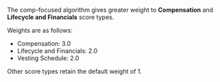 The comp-focused algorithm gives greater weight to **Compensation** and **Lifecycle and Financials** score types.  

Weights are as follows:

* Compensation: 3.0
* Lifecycle and Financials: 2.0
* Vesting Schedule: 2.0

Other score types retain the default weight of 1.